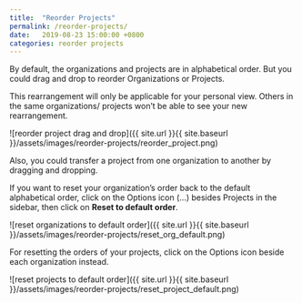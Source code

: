 ```yaml
---
title:  "Reorder Projects"
permalink: /reorder-projects/
date:   2019-08-23 15:00:00 +0800
categories: reorder projects
---
```

By default, the organizations and projects are in alphabetical order. But you could drag and drop to reorder Organizations or Projects. 

This rearrangement will only be applicable for your personal view. Others in the same organizations/ projects won’t be able to see your new rearrangement. 

![reorder project drag and drop]({{ site.url }}{{ site.baseurl }}/assets/images/reorder-projects/reorder_project.png)

Also, you could transfer a project from one organization to another by dragging and dropping. 

If you want to reset your organization’s order back to the default alphabetical order, click on the Options icon (...) besides Projects in the sidebar, then click on **Reset to default order**.  

![reset organizations to default order]({{ site.url }}{{ site.baseurl }}/assets/images/reorder-projects/reset_org_default.png)


For resetting the orders of your projects, click on the Options icon beside each organization instead. 

![reset projects to default order]({{ site.url }}{{ site.baseurl }}/assets/images/reorder-projects/reset_project_default.png)
